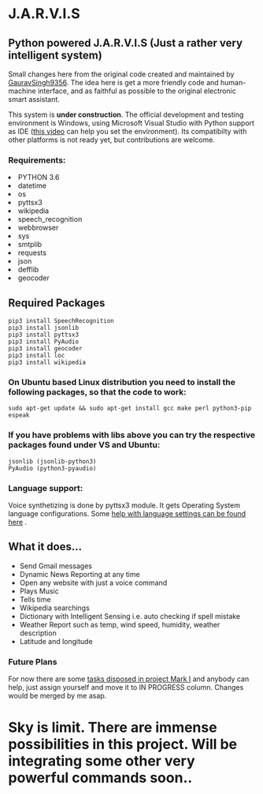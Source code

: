 # J.A.R.V.I.S
## Python powered J.A.R.V.I.S (Just a rather very intelligent system)

Small changes here from the original code created and maintained by [GauravSingh9356](https://github.com/GauravSingh9356/J.A.R.V.I.S). The idea here is get a more friendly code and human-machine interface, and as faithful as possible to the original electronic smart assistant.

This system is **under construction**. The official development and testing environment is Windows, using Microsoft Visual Studio with Python support as IDE ([this video](https://www.youtube.com/watch?v=9D8TXQkO948) can help you set the environment). Its compatibilty with other platforms is not ready yet, but contributions are welcome.

### Requirements:
<li>PYTHON 3.6</li>
<li>datetime</li>
<li>os</li>
<li>pyttsx3</li>
<li>wikipedia</li>
<li>speech_recognition </li>
<li>webbrowser</li>
<li>sys</li>
<li>smtplib</li>
<li>requests</li>
<li>json</li>
<li>defflib</li>
<li>geocoder</li>
<h2>Required Packages</h2>

```
pip3 install SpeechRecognition
pip3 install jsonlib
pip3 install pyttsx3
pip3 install PyAudio
pip3 install geocoder
pip3 install loc
pip3 install wikipedia

```


### On Ubuntu based Linux distribution you need to install the following packages, so that the code to work:
```
sudo apt-get update && sudo apt-get install gcc make perl python3-pip espeak

```

### If you have problems with libs above you can try the respective packages found under VS and Ubuntu:
```
jsonlib (jsonlib-python3)
PyAudio (python3-pyaudio)
```

### Language support:
Voice synthetizing is done by pyttsx3 module. It gets Operating System language configurations. Some [help with language settings can be found here](https://medium.com/better-programming/an-introduction-to-pyttsx3-a-text-to-speech-converter-for-python-4a7e1ce825c3) .

## What it does...
<ul>
<li>Send Gmail messages</li>
<li>Dynamic News Reporting at any time</li>
<li>Open any website with just a voice command</li>
<li>Plays Music</li>
<li>Tells time</li>
<li>Wikipedia searchings</li>
<li>Dictionary with Intelligent Sensing i.e. auto checking if spell mistake</li>
<li>Weather Report such as temp, wind speed, humidity, weather description</li>
<li>Latitude and longitude</li>
</ul>

### Future Plans

For now there are some [tasks disposed in project Mark I](https://github.com/dbeniciorj/J.A.R.V.I.S/projects/1) and anybody can help, just assign yourself and move it to IN PROGRESS column. Changes would be merged by me asap.

<h1>Sky is limit. There are immense possibilities in this project. Will be integrating some other very powerful commands soon..</h1>
  
